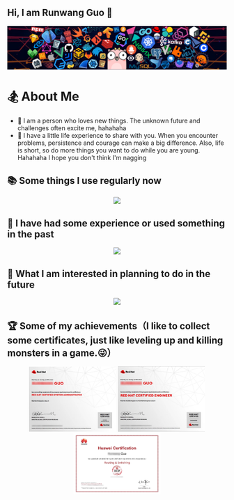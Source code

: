 ## Hi, I am Runwang Guo 👋

![header](IMAGE/header.png)

# 🏂 About Me

- 🌱 I am a person who loves new things. The unknown future and challenges often excite me, hahahaha
- 🌈 I have a little life experience to share with you. When you encounter problems, persistence and courage can make a big difference. Also, life is short, so do more things you want to do while you are young. Hahahaha I hope you don't think I'm nagging

## 📚 Some things I use regularly now

<p align="center">
  <a href="#">
    <img src="https://simpleskill.icons.workers.dev/svg?i=nginx,git,gitlab,github,githubactions,go,docker,containerd,kubernetes,lens,istio,sonarqube,npm,pnpm,yarn,centos,redis,mysql,postgresql,outline,gnubash,homebrew,alibabacloud,apachemaven" />
  </a>
</p>

## 🔋 I have had some experience or used something in the past

<p align="center">
  <a href="#">
    <img src="https://simpleskill.icons.workers.dev/svg?i=selenium,pytest,testrail,python,mongodb,wikidotjs,portainer,rabbitmq,vmware" />
  </a>
</p>

## 🔭 What I am interested in planning to do in the future

<p align="center">
  <a href="#">
    <img src="https://simpleskill.icons.workers.dev/svg?i=react,tsnode,swift" />
  </a>
</p>

## 🏆 Some of my achievements（I like to collect some certificates, just like leveling up and killing monsters in a game.😜）

<p align="center">   <img src="IMAGE/rhcsa.jpeg" alt="rhcsa.jpeg" width="200">   <img src="IMAGE/rhce.jpeg" alt="rhce.jpeg" width="200">   <img src="IMAGE/hcip-rs.jpeg" alt="hcip-rs.jpeg" width="200"> </p>
